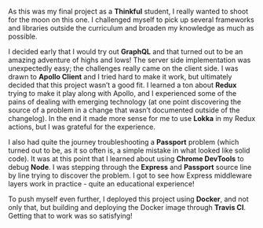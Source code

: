 As this was my final project as a **Thinkful** student, I really wanted to shoot for the moon on this one. I challenged myself to pick up several frameworks and libraries outside the curriculum and broaden my knowledge as much as possible.

I decided early that I would try out **GraphQL** and that turned out to be an amazing adventure of highs and lows! The server side implementation was unexpectedly easy; the challenges really came on the client side. I was drawn to **Apollo Client** and I tried hard to make it work, but ultimately decided that this project wasn’t a good fit. I learned a ton about **Redux** trying to make it play along with Apollo, and I experienced some of the pains of dealing with emerging technology (at one point discovering the source of a problem in a change that wasn’t documented outside of the changelog). In the end it made more sense for me to use **Lokka** in my Redux actions, but I was grateful for the experience.

I also had quite the journey troubleshooting a **Passport** problem (which turned out to be, as it so often is, a simple mistake in what looked like solid code). It was at this point that I learned about using **Chrome DevTools** to debug **Node**. I was stepping through the **Express** and **Passport** source line by line trying to discover the problem. I got to see how Express middleware layers work in practice - quite an educational experience!

To push myself even further, I deployed this project using **Docker**, and not only that, but building and deploying the Docker image through **Travis CI**. Getting that to work was so satisfying!</p>
